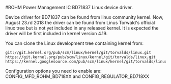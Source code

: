 #ROHM Power Management IC BD71837 Linux device driver.

Device driver for BD71837 can be found from linux community kernel.
Now, August 23.rd 2018 the driver can be found from Linus Torwald's
official linux tree but is not yet included in any released kernel.
It is expected the driver will be first included in kernel version 4.19.

You can clone the Linux development tree containing kernel from:

```
git://git.kernel.org/pub/scm/linux/kernel/git/torvalds/linux.git
https://git.kernel.org/pub/scm/linux/kernel/git/torvalds/linux.git
https://kernel.googlesource.com/pub/scm/linux/kernel/git/torvalds/linux.git
```

Configuration options you need to enable are:
CONFIG_MFD_ROHM_BD718XX and CONFIG_REGULATOR_BD718XX

